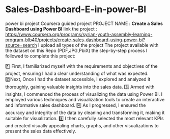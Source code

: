 # Sales-Dashboard-E-in-power-BI
power bi project Coursera guided project 
PROJECT NAME : **Create a Sales Dashboard using Power BI**
link the project : https://www.coursera.org/programs/syrian-youth-assembly-learning-program-blb40/projects/create-sales-dashboard-using-power-bi?source=search
I upload all types of the project
The project available with the dataset on this Repo (PDF,JPG,PbiX)
 the step-by-step process I followed to complete this project:

1️⃣ First, I familiarized myself with the requirements and objectives of the project, ensuring I had a clear understanding of what was expected.
2️⃣Next, Once I had the dataset accessible, I explored and analyzed it thoroughly, gaining valuable insights into the sales data.
3️⃣ Armed with insights, I commenced the process of visualizing the data using Power BI. I employed various techniques and visualization tools to create an interactive and informative sales dashboard.
4️⃣ As I progressed, I ensured the accuracy and integrity of the data by cleaning and transforming it, making it suitable for visualization.
5️⃣ I then carefully selected the most relevant KPIs and created visually appealing charts, graphs, and other visualizations to present the sales data effectively.
